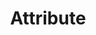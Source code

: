 ---
layout: glossary-documentation
sectionKey: Glossary
eleventyNavigation:
  parent: Glossary
title: Attribute
details:
  'Attributes describe the characteristics of a content type. For example, a news article has a title, summary, author, date, body, location and tags.
  

  Attributes create consistent structure to make it easier to understand, manage, display and reuse content.


  Attributes can be:
  
  - core content written by a person — for example, title, description, biography

  - metadata with structured values defined by the system or chosen from a predefined list — for example, date published, topic or country
  

  Attributes are captured at a conceptual level in the [content model](/glossary/content-model).
  

  Attributes become properties when the model is translated into a [content schema](/glossary/content-schema).'
synonym:
  0:
    title: Property
    link:
    definition: a term used in our schemas and codebase
  1:
    title: Field
    link:
    definition: a term used by publishers to describe the input space in a Content Management System
nonPreferred:
  0:
    title:
    link:
    definition:
doNotConfuse:
    0:
      title:
      link:
      definition:
theme: Information layer
order: 4
---